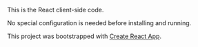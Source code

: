 This is the React client-side code.

No special configuration is needed before installing and running.

This project was bootstrapped with [Create React App](https://github.com/facebookincubator/create-react-app).